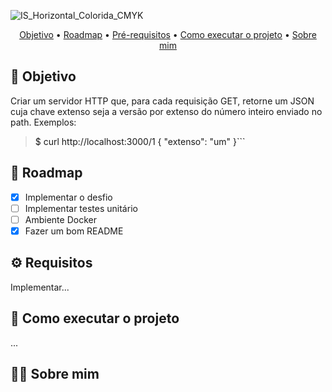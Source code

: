 ![IS_Horizontal_Colorida_CMYK](https://user-images.githubusercontent.com/20651268/108606815-2b638680-739b-11eb-8239-5514cea1da54.png)

<p align="center">
   <a href="#dart-objetivo">Objetivo</a> •
   <a href="#memo-roadmap">Roadmap</a> •
   <a href="#gear-requisitos">Pré-requisitos</a> •
   <a href="#rocket-como-executar-o-projeto">Como executar o projeto</a> •
   <a href="#woman_technologist-sobre-mim">Sobre mim</a>
</p>

## :dart: **Objetivo**
<p>
   <a>Criar um servidor HTTP que, para cada requisição GET, retorne um JSON cuja chave extenso seja a versão por extenso do número inteiro enviado no path. Exemplos: 
   <blockquote><p> $ curl http://localhost:3000/1 
   { "extenso": "um" }``` </p></blockquote>
</p>

## :memo: **Roadmap**
<p>

- [x] Implementar o desfio
- [ ] Implementar testes unitário
- [ ] Ambiente Docker 
- [x] Fazer um bom README

</p>

## :gear: **Requisitos**
<p>
<a> Implementar...
</p>

## :rocket: **Como executar o projeto**
<a> ...

## :woman_technologist: **Sobre mim**




